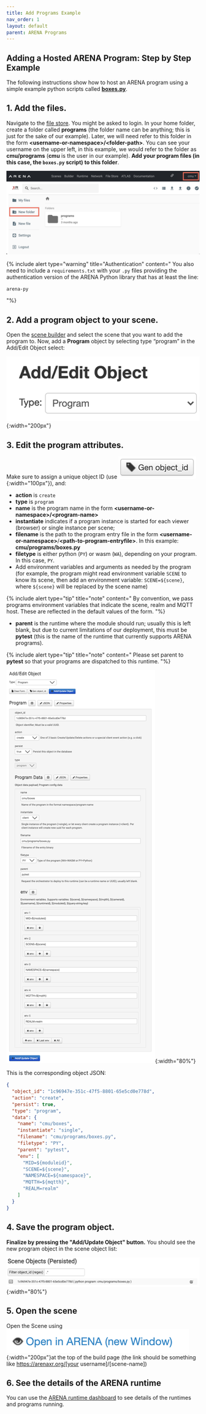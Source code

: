 ```yaml
---
title: Add Programs Example
nav_order: 1
layout: default
parent: ARENA Programs
---
```


## Adding a Hosted ARENA Program: Step by Step Example

The following instructions show how to host an ARENA program using a simple example python scripts called [**boxes.py**](https://arenaxr.org/store/users/wiselab/py/boxes/boxes.py).

## 1. Add the files.

Navigate to the [file store](https://arenaxr.org/files). You might be asked to login. In your home folder, create a folder called **programs** (the folder name can be anything; this is just for the sake of our example). Later, we will need refer to this folder in the form **\<username-or-namespace\>/\<folder-path\>**. You can see your username on the upper left, in this example, we would refer to the folder as **cmu/programs** (**cmu** is the user in our example). **Add your program files (in this case, the `boxes.py` script) to this folder**.

![](../../assets/img/programs/filestore-userhome.jpg)

{% include alert type="warning" title="Authentication" content="
You also need to include a `requirements.txt` with your `.py` files providing the authentication version of the ARENA Python library that has at least the line:
```
arena-py
```
"%}

## 2. Add a program object to your scene.

Open the [scene builder](/content/overview/build) and select the scene that you want to add the program to. Now, add a **Program** object by selecting type “program” in the Add/Edit Object select:

![](../../assets/img/programs/image7.png){:width="200px"}

## 3. Edit the program attributes.

Make sure to assign a unique object ID (use ![](../../assets/img/programs/image8.png){:width="100px"}), and:

- **action** is `create`
- **type** is `program`
- **name** is the program name in the form **\<username-or-namespace\>/\<program-name\>**
- **instantiate** indicates if a program instance is started for each viewer (browser) or single instance per scene;
- **filename** is the path to the program entry file in the form **\<username-or-namespace\>**/**\<path-to-program-entryfile\>**. In this example: **cmu/programs/boxes.py**
- **filetype** is either python (`PY`) or wasm (`WA`), depending on your program. In this case, `PY`.
- Add environment variables and arguments as needed by the program (for example, the program might read environment variable `SCENE` to know its scene, then add an environment variable: `SCENE=${scene}`, where `${scene}` will be replaced by the scene name)

{% include alert type="tip" title="note" content="
By convention, we pass programs environment variables that indicate the scene, realm and MQTT host. These are reflected in the default values of the form.
"%}

- **parent** is the runtime where the module should run; usually this is left blank, but due to current limitations of our deployment, this must be **pytest** (this is the name of the runtime that currently supports ARENA programs).

{% include alert type="tip" title="note" content="
Please set parent to **pytest** so that your programs are dispatched to this runtime.
"%}

![](../../assets/img/programs/image6.png){:width="80%"}

This is the corresponding object JSON:

```json
{
  "object_id": "1c96947e-351c-47f5-8801-65e5cd0e778d",
  "action": "create",
  "persist": true,
  "type": "program",
  "data": {
    "name": "cmu/boxes",
    "instantiate": "single",
    "filename": "cmu/programs/boxes.py",
    "filetype": "PY",
    "parent": "pytest",
    "env": [
      "MID=${moduleid}",
      "SCENE=${scene}",
      "NAMESPACE=${namespace}",
      "MQTTH=${mqtth}",
      "REALM=realm"
    ]
  }
}
```

## 4. Save the program object.

**Finalize by pressing the "Add/Update Object" button.** You should see the new program object in the scene object list:

![](../../assets/img/programs/image3.png){:width="80%"}

## 5. Open the scene

Open the Scene using ![](../../assets/img/programs/image9.png){:width="200px"}at the top of the build page (the link should be something like https://arenaxr.org/[your username]/\[scene-name\])

## 6. See the details of the ARENA runtime

You can use the [ARENA runtime dashboard](https://arenaxr.org/programs/) to see details of the runtimes and programs running.
